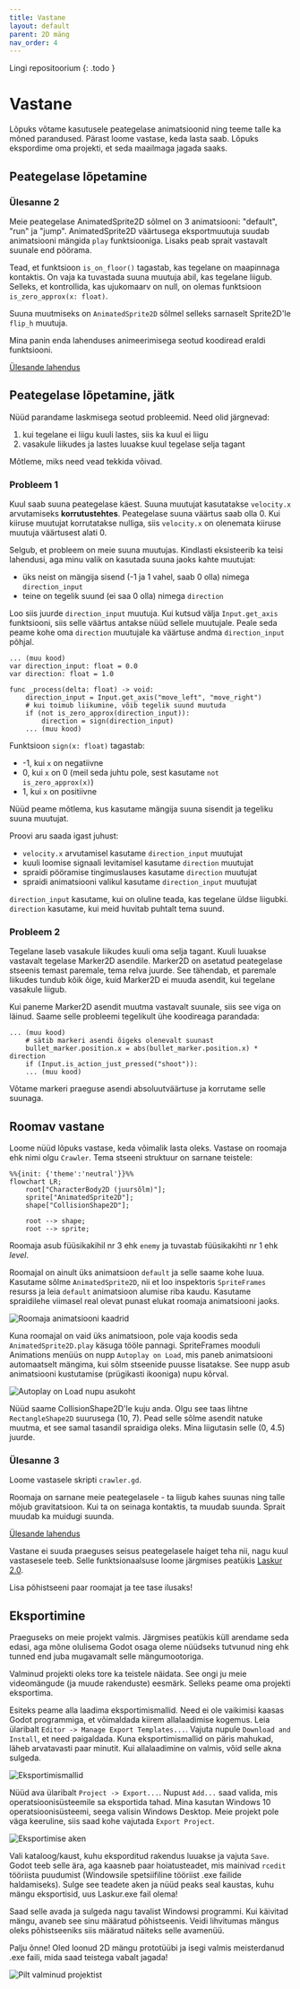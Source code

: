 ```yaml
---
title: Vastane
layout: default
parent: 2D mäng
nav_order: 4
---
```


Lingi repositoorium
{: .todo }

# Vastane

Lõpuks võtame kasutusele peategelase animatsioonid ning teeme talle ka mõned parandused. Pärast loome vastase, keda lasta saab. Lõpuks ekspordime oma projekti, et seda maailmaga jagada saaks.

## Peategelase lõpetamine

### Ülesanne 2

Meie peategelase AnimatedSprite2D sõlmel on 3 animatsiooni: "default", "run" ja "jump". AnimatedSprite2D väärtusega eksportmuutuja suudab animatsiooni mängida `play` funktsiooniga. Lisaks peab sprait vastavalt suunale end pöörama.

Tead, et funktsioon `is_on_floor()` tagastab, kas tegelane on maapinnaga kontaktis. On vaja ka tuvastada suuna muutuja abil, kas tegelane liigub. Selleks, et kontrollida, kas ujukomaarv on null, on olemas funktsioon `is_zero_approx(x: float)`.

Suuna muutmiseks on `AnimatedSprite2D` sõlmel selleks sarnaselt Sprite2D'le `flip_h` muutuja.

Mina panin enda lahenduses animeerimisega seotud koodiread eraldi funktsiooni.

[Ülesande lahendus](../lahendused/ulesanne-2)

## Peategelase lõpetamine, jätk

Nüüd parandame laskmisega seotud probleemid. Need olid järgnevad:

1.	kui tegelane ei liigu kuuli lastes, siis ka kuul ei liigu
2.	vasakule liikudes ja lastes luuakse kuul tegelase selja tagant

Mõtleme, miks need vead tekkida võivad.

### Probleem 1

Kuul saab suuna peategelase käest. Suuna muutujat kasutatakse `velocity.x` arvutamiseks **korrutustehtes**. Peategelase suuna väärtus saab olla 0. Kui kiiruse muutujat korrutatakse nulliga, siis `velocity.x` on olenemata kiiruse muutuja väärtusest alati 0.

Selgub, et probleem on meie suuna muutujas. Kindlasti eksisteerib ka teisi lahendusi, aga minu valik on kasutada suuna jaoks kahte muutujat:

-	üks neist on mängija sisend (-1 ja 1 vahel, saab 0 olla) nimega `direction_input`
-	teine on tegelik suund (ei saa 0 olla) nimega `direction`

Loo siis juurde `direction_input` muutuja. Kui kutsud välja `Input.get_axis` funktsiooni, siis selle väärtus antakse nüüd sellele muutujale. Peale seda peame kohe oma `direction` muutujale ka väärtuse andma `direction_input` põhjal.

```gdscript
... (muu kood)
var direction_input: float = 0.0
var direction: float = 1.0

func _process(delta: float) -> void:
	direction_input = Input.get_axis("move_left", "move_right")
	# kui toimub liikumine, võib tegelik suund muutuda
	if (not is_zero_approx(direction_input)):
		direction = sign(direction_input)
	... (muu kood)
```

Funktsioon `sign(x: float)` tagastab:

-	-1, kui `x` on negatiivne
-	0, kui `x` on 0 (meil seda juhtu pole, sest kasutame `not is_zero_approx(x)`)
-	1, kui `x` on positiivne

Nüüd peame mõtlema, kus kasutame mängija suuna sisendit ja tegeliku suuna muutujat.

Proovi aru saada igast juhust:

-	`velocity.x` arvutamisel kasutame `direction_input` muutujat
-	kuuli loomise signaali levitamisel kasutame `direction` muutujat
-	spraidi pööramise tingimuslauses kasutame `direction` muutujat
-	spraidi animatsiooni valikul kasutame `direction_input` muutujat

`direction_input` kasutame, kui on oluline teada, kas tegelane üldse liigubki. `direction` kasutame, kui meid huvitab puhtalt tema suund.

### Probleem 2

Tegelane laseb vasakule liikudes kuuli oma selja tagant. Kuuli luuakse vastavalt tegelase Marker2D asendile. Marker2D on asetatud peategelase stseenis temast paremale, tema relva juurde. See tähendab, et paremale liikudes tundub kõik õige, kuid Marker2D ei muuda asendit, kui tegelane vasakule liigub.

Kui paneme Marker2D asendit muutma vastavalt suunale, siis see viga on läinud. Saame selle probleemi tegelikult ühe koodireaga parandada:

```gdscript
... (muu kood)
	# sätib markeri asendi õigeks olenevalt suunast
	bullet_marker.position.x = abs(bullet_marker.position.x) * direction
	if (Input.is_action_just_pressed("shoot")):
	... (muu kood)
```

Võtame markeri praeguse asendi absoluutväärtuse ja korrutame selle suunaga.

## Roomav vastane

Loome nüüd lõpuks vastase, keda võimalik lasta oleks. Vastase on roomaja ehk nimi olgu `Crawler`. Tema stseeni struktuur on sarnane teistele:

```mermaid
%%{init: {'theme':'neutral'}}%%
flowchart LR;
	root["CharacterBody2D (juursõlm)"];
	sprite["AnimatedSprite2D"];
	shape["CollisionShape2D"];

	root --> shape;
	root --> sprite;
```

Roomaja asub füüsikakihil nr 3 ehk `enemy` ja tuvastab füüsikakihti nr 1 ehk *level*.

Roomajal on ainult üks animatsioon `default` ja selle saame kohe luua. Kasutame sõlme `AnimatedSprite2D`, nii et loo inspektoris `SpriteFrames` resurss ja leia `default` animatsioon alumise riba kaudu. Kasutame spraidilehe viimasel real olevat punast elukat roomaja animatsiooni jaoks.

![Roomaja animatsiooni kaadrid](./pildid/vastane/roomaja-animatsioon.png)

Kuna roomajal on vaid üks animatsioon, pole vaja koodis seda `AnimatedSprite2D.play` käsuga tööle pannagi. SpriteFrames mooduli Animations menüüs on nupp `Autoplay on Load`, mis paneb animatsiooni automaatselt mängima, kui sõlm stseenide puusse lisatakse. See nupp asub animatsiooni kustutamise (prügikasti ikooniga) nupu kõrval.

![Autoplay on Load nupu asukoht](./pildid/vastane/autoplay.png)

Nüüd saame CollisionShape2D'le kuju anda. Olgu see taas lihtne `RectangleShape2D` suurusega (10, 7). Pead selle sõlme asendit natuke muutma, et see samal tasandil spraidiga oleks. Mina liigutasin selle (0, 4.5) juurde.

### Ülesanne 3

Loome vastasele skripti `crawler.gd`.

Roomaja on sarnane meie peategelasele - ta liigub kahes suunas ning talle mõjub gravitatsioon. Kui ta on seinaga kontaktis, ta muudab suunda. Sprait muudab ka muidugi suunda.

[Ülesande lahendus](../lahendused/ulesanne-3)

Vastane ei suuda praeguses seisus peategelasele haiget teha nii, nagu kuul vastasesele teeb. Selle funktsionaalsuse loome järgmises peatükis [Laskur 2.0](../laskur-2.0/index).

Lisa põhistseeni paar roomajat ja tee tase ilusaks!

## Eksportimine

Praeguseks on meie projekt valmis. Järgmises peatükis küll arendame seda edasi, aga mõne olulisema Godot osaga oleme nüüdseks tutvunud ning ehk tunned end juba mugavamalt selle mängumootoriga.

Valminud projekti oleks tore ka teistele näidata. See ongi ju meie videomängude (ja muude rakenduste) eesmärk. Selleks peame oma projekti eksportima.

Esiteks peame alla laadima eksportimismallid. Need ei ole vaikimisi kaasas Godot programmiga, et võimaldada kiirem allalaadimise kogemus. Leia ülaribalt `Editor -> Manage Export Templates...`. Vajuta nupule `Download and Install`, et need paigaldada. Kuna eksportimismallid on päris mahukad, läheb arvatavasti paar minutit. Kui allalaadimine on valmis, võid selle akna sulgeda.

![Eksportimismallid](./pildid/vastane/eksportimismallid.png)

Nüüd ava ülaribalt `Project -> Export...`. Nupust `Add...` saad valida, mis operatsioonisüsteemile sa eksportida tahad. Mina kasutan Windows 10 operatsioonisüsteemi, seega valisin Windows Desktop. Meie projekt pole väga keeruline, siis saad kohe vajutada `Export Project`.

![Eksportimise aken](./pildid/vastane/eksportimine.png)

Vali kataloog/kaust, kuhu eksporditud rakendus luuakse ja vajuta `Save`. Godot teeb selle ära, aga kaasneb paar hoiatusteadet, mis mainivad `rcedit` tööriista puudumist (Windowsile spetsiifiline tööriist .exe failide haldamiseks). Sulge see teadete aken ja nüüd peaks seal kaustas, kuhu mängu eksportisid, uus Laskur.exe fail olema!

Saad selle avada ja sulgeda nagu tavalist Windowsi programmi. Kui käivitad mängu, avaneb see sinu määratud põhistseenis. Veidi lihvitumas mängus oleks põhistseeniks siis määratud näiteks selle avamenüü.

Palju õnne! Oled loonud 2D mängu prototüübi ja isegi valmis meisterdanud .exe faili, mida saad teistega vabalt jagada!

![Pilt valminud projektist](./pildid/vastane/valmis-projekt.png)